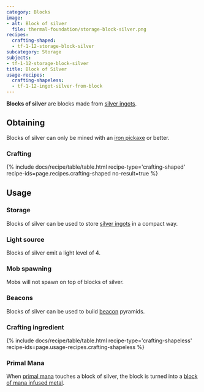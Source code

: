 ```yaml
---
category: Blocks
image:
- alt: Block of silver
  file: thermal-foundation/storage-block-silver.png
recipes:
  crafting-shaped:
  - tf-1-12-storage-block-silver
subcategory: Storage
subjects:
- tf-1-12-storage-block-silver
title: Block of Silver
usage-recipes:
  crafting-shapeless:
  - tf-1-12-ingot-silver-from-block
---
```


**Blocks of silver** are blocks made from [silver ingots](../silver-ingot/).


Obtaining
---------

Blocks of silver can only be mined with an [iron
pickaxe](https://minecraft.gamepedia.com/Pickaxe) or better.

### Crafting
{% include docs/recipe/table/table.html recipe-type='crafting-shaped' recipe-ids=page.recipes.crafting-shaped no-result=true %}


Usage
-----

### Storage
Blocks of silver can be used to store [silver ingots](../silver-ingot/) in a
compact way.

### Light source
Blocks of silver emit a light level of 4.

### Mob spawning
Mobs will not spawn on top of blocks of silver.

### Beacons
Blocks of silver can be used to build
[beacon](https://minecraft.gamepedia.com/Beacon) pyramids.

### Crafting ingredient
{% include docs/recipe/table/table.html recipe-type='crafting-shapeless' recipe-ids=page.usage-recipes.crafting-shapeless %}

### Primal Mana
When [primal mana](../primal-mana/) touches a block of silver, the block is
turned into a [block of mana infused metal](../block-of-mana-infused-metal/).
